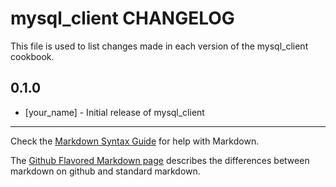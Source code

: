 mysql_client CHANGELOG
======================

This file is used to list changes made in each version of the mysql_client cookbook.

0.1.0
-----
- [your_name] - Initial release of mysql_client

- - -
Check the [Markdown Syntax Guide](http://daringfireball.net/projects/markdown/syntax) for help with Markdown.

The [Github Flavored Markdown page](http://github.github.com/github-flavored-markdown/) describes the differences between markdown on github and standard markdown.
